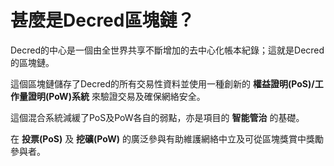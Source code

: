 # 甚麼是Decred區塊鏈？

Decred的中心是一個由全世界共享不斷增加的去中心化帳本紀錄；這就是Decred的區塊鏈。

這個區塊鏈儲存了Decred的所有交易性資料並使用一種創新的 **權益證明(PoS)/工作量證明(PoW)系統** 來驗證交易及確保網絡安全。

這個混合系統減緩了PoS及PoW各自的弱點，亦是項目的 **智能管治** 的基礎。

在 **投票(PoS)** 及 **挖礦(PoW)** 的廣泛參與有助維護網絡中立及可從區塊獎賞中獎勵參與者。
